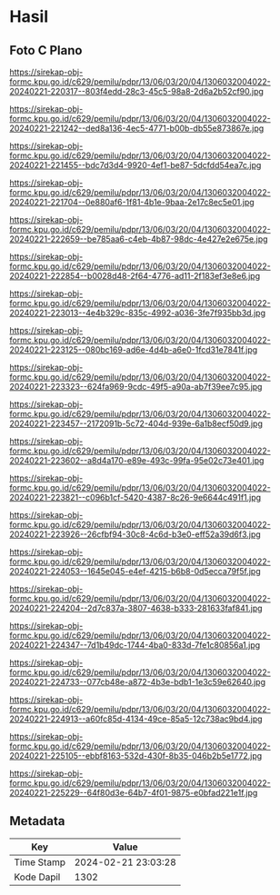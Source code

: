 # Hasil

## Foto C Plano

https://sirekap-obj-formc.kpu.go.id/c629/pemilu/pdpr/13/06/03/20/04/1306032004022-20240221-220317--803f4edd-28c3-45c5-98a8-2d6a2b52cf90.jpg

https://sirekap-obj-formc.kpu.go.id/c629/pemilu/pdpr/13/06/03/20/04/1306032004022-20240221-221242--ded8a136-4ec5-4771-b00b-db55e873867e.jpg

https://sirekap-obj-formc.kpu.go.id/c629/pemilu/pdpr/13/06/03/20/04/1306032004022-20240221-221455--bdc7d3d4-9920-4ef1-be87-5dcfdd54ea7c.jpg

https://sirekap-obj-formc.kpu.go.id/c629/pemilu/pdpr/13/06/03/20/04/1306032004022-20240221-221704--0e880af6-1f81-4b1e-9baa-2e17c8ec5e01.jpg

https://sirekap-obj-formc.kpu.go.id/c629/pemilu/pdpr/13/06/03/20/04/1306032004022-20240221-222659--be785aa6-c4eb-4b87-98dc-4e427e2e675e.jpg

https://sirekap-obj-formc.kpu.go.id/c629/pemilu/pdpr/13/06/03/20/04/1306032004022-20240221-222854--b0028d48-2f64-4776-ad11-2f183ef3e8e6.jpg

https://sirekap-obj-formc.kpu.go.id/c629/pemilu/pdpr/13/06/03/20/04/1306032004022-20240221-223013--4e4b329c-835c-4992-a036-3fe7f935bb3d.jpg

https://sirekap-obj-formc.kpu.go.id/c629/pemilu/pdpr/13/06/03/20/04/1306032004022-20240221-223125--080bc169-ad6e-4d4b-a6e0-1fcd31e7841f.jpg

https://sirekap-obj-formc.kpu.go.id/c629/pemilu/pdpr/13/06/03/20/04/1306032004022-20240221-223323--624fa969-9cdc-49f5-a90a-ab7f39ee7c95.jpg

https://sirekap-obj-formc.kpu.go.id/c629/pemilu/pdpr/13/06/03/20/04/1306032004022-20240221-223457--2172091b-5c72-404d-939e-6a1b8ecf50d9.jpg

https://sirekap-obj-formc.kpu.go.id/c629/pemilu/pdpr/13/06/03/20/04/1306032004022-20240221-223602--a8d4a170-e89e-493c-99fa-95e02c73e401.jpg

https://sirekap-obj-formc.kpu.go.id/c629/pemilu/pdpr/13/06/03/20/04/1306032004022-20240221-223821--c096b1cf-5420-4387-8c26-9e6644c491f1.jpg

https://sirekap-obj-formc.kpu.go.id/c629/pemilu/pdpr/13/06/03/20/04/1306032004022-20240221-223926--26cfbf94-30c8-4c6d-b3e0-eff52a39d6f3.jpg

https://sirekap-obj-formc.kpu.go.id/c629/pemilu/pdpr/13/06/03/20/04/1306032004022-20240221-224053--1645e045-e4ef-4215-b6b8-0d5ecca79f5f.jpg

https://sirekap-obj-formc.kpu.go.id/c629/pemilu/pdpr/13/06/03/20/04/1306032004022-20240221-224204--2d7c837a-3807-4638-b333-281633faf841.jpg

https://sirekap-obj-formc.kpu.go.id/c629/pemilu/pdpr/13/06/03/20/04/1306032004022-20240221-224347--7d1b49dc-1744-4ba0-833d-7fe1c80856a1.jpg

https://sirekap-obj-formc.kpu.go.id/c629/pemilu/pdpr/13/06/03/20/04/1306032004022-20240221-224733--077cb48e-a872-4b3e-bdb1-1e3c59e62640.jpg

https://sirekap-obj-formc.kpu.go.id/c629/pemilu/pdpr/13/06/03/20/04/1306032004022-20240221-224913--a60fc85d-4134-49ce-85a5-12c738ac9bd4.jpg

https://sirekap-obj-formc.kpu.go.id/c629/pemilu/pdpr/13/06/03/20/04/1306032004022-20240221-225105--ebbf8163-532d-430f-8b35-046b2b5e1772.jpg

https://sirekap-obj-formc.kpu.go.id/c629/pemilu/pdpr/13/06/03/20/04/1306032004022-20240221-225229--64f80d3e-64b7-4f01-9875-e0bfad221e1f.jpg


## Metadata

| Key        | Value               |
| ---------- | ------------------- |
| Time Stamp | 2024-02-21 23:03:28 |
| Kode Dapil | 1302                |



